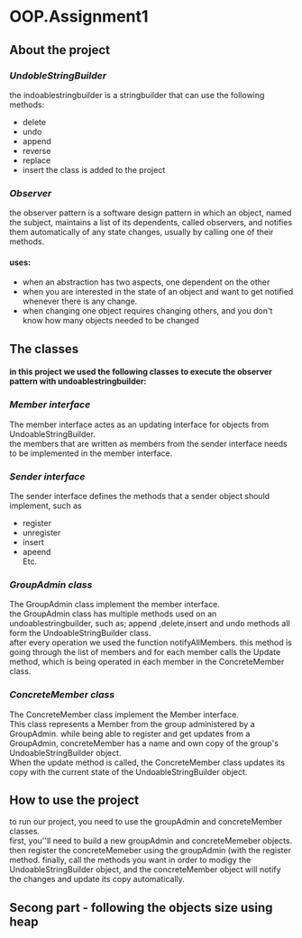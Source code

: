 # OOP.Assignment1

## About the project
### _UndobleStringBuilder_
the indoablestringbuilder is a stringbuilder that can use the following methods: 
* delete 
* undo
* append 
* reverse 
* replace 
* insert 
the class is added to the project 

### _Observer_
the observer pattern is a software design pattern in which an object, named the subject, maintains a list of its dependents, called observers, and notifies them automatically of any state changes, usually by calling one of their methods.

#### uses:
* when an abstraction has two aspects, one dependent on the other
* when you are interested in the state of an object and want to get notified whenever there is any change.
* when changing one object requires changing others, and you don't know how many objects needed to be changed

## The classes 
#### in this project we used the following classes to execute the observer pattern with undoablestringbuilder:

### _Member interface_
The member interface actes as an updating interface for objects from UndoableStringBuilder. <br />
the members that are written as members from the sender interface needs to be implemented in the member interface.

### _Sender interface_ 
The sender interface defines the methods that a sender object should implement, such as 
* register
* unregister 
* insert 
* apeend <br />
Etc. 

### _GroupAdmin class_ 
The GroupAdmin class implement the member interface. <br />
the GroupAdmin class has multiple methods used on an undoablestringbuilder, such as; append ,delete,insert and undo methods all form the UndoableStringBuilder class. <br />
after every operation we used the function notifyAllMembers. this method is going through the list of members and for each member calls the Update method, which is being operated in each member in the ConcreteMember class. 

### _ConcreteMember class_ 
The ConcreteMember class implement the Member interface.  <br />
This class represents a Member from the group administered by a GroupAdmin. while being able to register and get updates from a GroupAdmin, concreteMember has a name and own copy of the group's UndoableStringBuilder object.  <br />
When the update method is called, the ConcreteMember class updates its copy with the current state of the UndoableStringBuilder object.

## How to use the project 
to run our project, you need to use the groupAdmin and concreteMember classes. <br />
first, you''ll need to build a new groupAdmin and concreteMemeber objects. then register the concreteMemeber using the groupAdmin (with the register method. finally, call the methods you want in order to modigy the  UndoableStringBuilder object, and the concreteMember object will notify the changes and update its copy automatically.

## Secong part - following the objects size using heap








